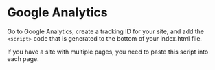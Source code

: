 # Google Analytics

Go to Google Analytics, create a tracking ID for your site, and add the `<script>` code that is generated to the bottom of your index.html file.

If you have a site with multiple pages, you need to paste this script into each page.